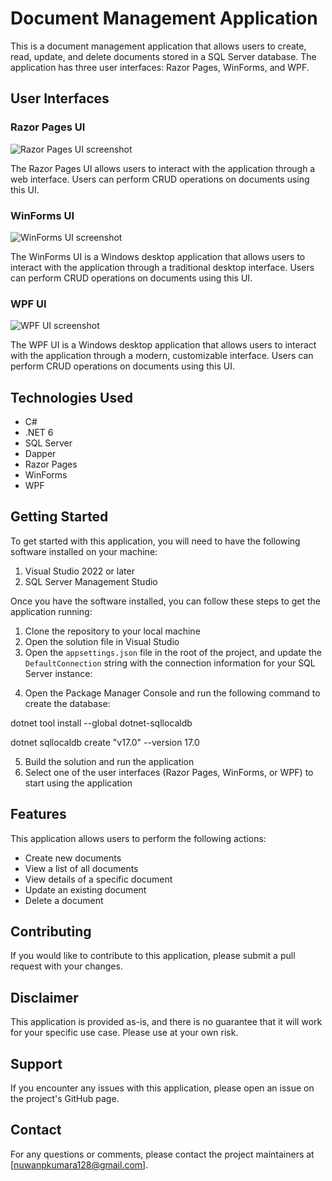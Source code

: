 # Document Management Application

This is a document management application that allows users to create, read, update, and delete documents stored in a SQL Server database. The application has three user interfaces: Razor Pages, WinForms, and WPF.

## User Interfaces

### Razor Pages UI

![Razor Pages UI screenshot](/Images/razor-pages-screenshot.png "Razor Pages UI")

The Razor Pages UI allows users to interact with the application through a web interface. Users can perform CRUD operations on documents using this UI.

### WinForms UI

![WinForms UI screenshot](/Images/winforms-screenshot.png "WinForms UI")

The WinForms UI is a Windows desktop application that allows users to interact with the application through a traditional desktop interface. Users can perform CRUD operations on documents using this UI.

### WPF UI

![WPF UI screenshot](/Images/wpf-screenshot.png "WPF UI")

The WPF UI is a Windows desktop application that allows users to interact with the application through a modern, customizable interface. Users can perform CRUD operations on documents using this UI.

## Technologies Used

- C#
- .NET 6
- SQL Server
- Dapper
- Razor Pages
- WinForms
- WPF

## Getting Started

To get started with this application, you will need to have the following software installed on your machine:

1. Visual Studio 2022 or later
2. SQL Server Management Studio

Once you have the software installed, you can follow these steps to get the application running:

1. Clone the repository to your local machine
2. Open the solution file in Visual Studio
3. Open the `appsettings.json` file in the root of the project, and update the `DefaultConnection` string with the connection information for your SQL Server instance:

<ConnectionStrings>
  <add name="DefaultConnection" connectionString="Server=(localdb)\v17.0;Database=YourDatabaseName;Trusted_Connection=True;" />
</ConnectionStrings>


4. Open the Package Manager Console and run the following command to create the database:

dotnet tool install --global dotnet-sqllocaldb

dotnet sqllocaldb create "v17.0" --version 17.0

5. Build the solution and run the application
6. Select one of the user interfaces (Razor Pages, WinForms, or WPF) to start using the application

## Features

This application allows users to perform the following actions:

- Create new documents
- View a list of all documents
- View details of a specific document
- Update an existing document
- Delete a document

## Contributing

If you would like to contribute to this application, please submit a pull request with your changes. 

## Disclaimer

This application is provided as-is, and there is no guarantee that it will work for your specific use case. Please use at your own risk.

## Support

If you encounter any issues with this application, please open an issue on the project's GitHub page.

## Contact

For any questions or comments, please contact the project maintainers at [nuwanpkumara128@gmail.com].
